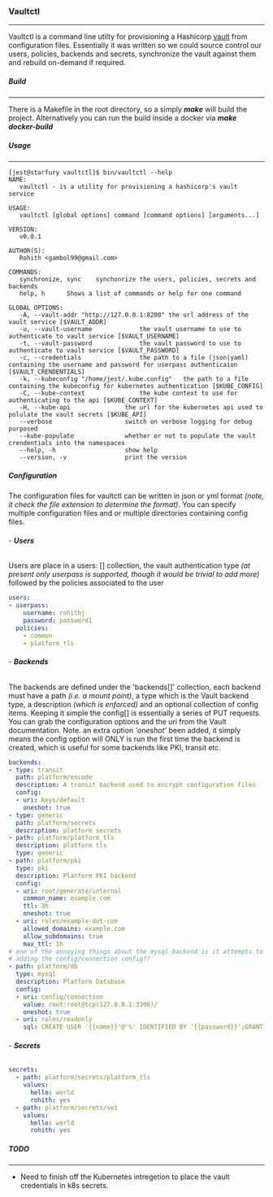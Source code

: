 ### **Vaultctl**

---
Vaultctl is a command line utilty for provisioning a Hashicorp [vault](https://www.vaultproject.io) from configuration files. Essentially it was written so we could source control our users, policies, backends and secrets, synchronize the vault against them and rebuild on-demand if required.
 
##### **Build**
---
 
 There is a Makefile in the root directory, so a simply ***make*** will build the project. Alternatively you can run the build inside a docker via ***make docker-build***
 
##### **Usage**
---
 
```shell
[jest@starfury vaultctl]$ bin/vaultctl --help
NAME:
   vaultctl - is a utility for provisioning a hashicorp's vault service

USAGE:
   vaultctl [global options] command [command options] [arguments...]
   
VERSION:
   v0.0.1
   
AUTHOR(S):
   Rohith <gambol99@gmail.com> 
   
COMMANDS:
   synchronize, sync	synchonrize the users, policies, secrets and backends
   help, h		Shows a list of commands or help for one command
   
GLOBAL OPTIONS:
   -A, --vault-addr "http://127.0.0.1:8200"	the url address of the vault service [$VAULT_ADDR]
   -u, --vault-username 			the vault username to use to authenticate to vault service [$VAULT_USERNAME]
   -t, --vault-password 			the vault password to use to authenticate to vault service [$VAULT_PASSWORD]
   -c, --credentials 				the path to a file (json|yaml) containing the username and password for userpass authenticaion [$VAULT_CRENDENTIALS]
   -k, --kubeconfig "/home/jest/.kube.config"	the path to a file containing the kubeconfig for kubernetes authentication [$KUBE_CONFIG]
   -C, --kube-context 				the kube context to use for authenticating to the api [$KUBE_CONTEXT]
   -H, --kube-api 				the url for the kubernetes api used to polulate the vault secrets [$KUBE_API]
   --verbose					switch on verbose logging for debug purposed
   --kube-populate				whether or not to populate the vault crendentials into the namespaces
   --help, -h					show help
   --version, -v				print the version
``` 

##### **Configuration**

The configuration files for vaultctl can be written in json or yml format *(note, it check the file extension to determine the format)*. You can specify multiple configuration files and or multiple directories containing config files. 

###### - **Users**

Users are place in a users: [] collection, the vault authentication type *(at present only userpass is supported, though it would be trivial to add more)* followed by the policies associated to the user

```YAML
users:
- userpass:
    username: rohithj
    password: password1
  policies:
    - common
    - platform_tls
```

###### - **Backends**

The backends are defined under the 'backends[]' collection, each backend must have a path *(i.e. a mount point)*, a type which is the Vault backend type, a description *(which is enforced)* and an optional collection of config items. Keeping it simple the config[] is essentially a series of PUT requests. You can grab the configuration options and the uri from the Vault documentation. Note. an extra option *'oneshot'* been added, it simply means the config option will ONLY is run the first time the backend is created, which is useful for some backends like PKI, transit etc.

```YAML
backends:
- type: transit
  path: platform/encode
  description: A transit backend used to encrypt configuration files
  config:
  - uri: keys/default
    oneshot: true
- type: generic
  path: platform/secrets
  description: platform secrets
- path: platform/platform_tls
  description: platform tls
  type: generic
- path: platform/pki
  type: pki
  description: Platform PKI backend
  config:
  - uri: root/generate/internal
    common_name: example.com
    ttl: 3h
    oneshot: true
  - uri: roles/example-dot-com
    allowed_domains: example.com
    allow_subdomains: true
    max_ttl: 1h 
# one of the annoying things about the mysql backend is it attempts to connect to the db when
# adding the config/connection config??
- path: platform/db
  type: mysql
  description: Platform Database
  config:
  - uri: config/connection
    value: root:root@tcp(127.0.0.1:3306)/
    oneshot: true
  - uri: roles/readonly
    sql: CREATE USER '{{name}}'@'%' IDENTIFIED BY '{{password}}';GRANT SELECT ON *.* TO '{{name}}'@'%'
```    

###### - **Secrets**

```YAML
secrets:
  - path: platform/secrets/platform_tls
    values:
      hello: world
      rohith: yes
  - path: platform/secrets/se1
    values:
      hello: world
      rohith: yes
```      

##### **TODO**
---

- Need to finish off the Kubernetes intregetion to place the vault credentials in k8s secrets.
